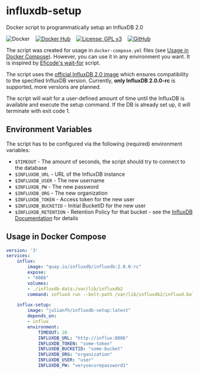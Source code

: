 # influxdb-setup
Docker script to programmatically setup an InfluxDB 2.0

![Docker](https://github.com/julian-fh/influxdb-setup/workflows/Docker/badge.svg?branch=master) &nbsp;&nbsp;
[![Docker Hub](https://img.shields.io/docker/pulls/julianfh/influxdb-setup)](https://hub.docker.com/repository/docker/julianfh/influxdb-setup) &nbsp;&nbsp;
[![License: GPL v3](https://img.shields.io/badge/License-GPLv3-blue.svg)](https://www.gnu.org/licenses/gpl-3.0) &nbsp;&nbsp;
[![GitHub](https://badgen.net/badge/icon/Find%20me%20on%20GitHub?icon=github&label)](https://github.com/julian-fh/influxdb-setup)

The script was created for usage in `docker-compose.yml` files (see [Usage in Docker Compose](#usage-in-docker-compose)).
However, you can use it in any environment you want. It is inspired by [Eficode's wait-for](https://github.com/eficode/wait-for) script.

The script uses the [official InfluxDB 2.0 image](https://quay.io/repository/influxdb/influxdb) which ensures compatibility to the specified InfluxDB version.
Currently, **only InfluxDB 2.0.0-rc** is supported, more versions are planned.

The script will wait for a user-defined amount of time until the InfluxDB is available and execute the setup command. If the DB is already set up, it will terminate with exit code 1.

## Environment Variables
The script has to be configured via the following (required) environment variables:

-  `$TIMEOUT`            - The amount of seconds, the script should try to connect to the database
-  `$INFLUXDB_URL`       - URL of the InfluxDB instance
-  `$INFLUXDB_USER`      - The new username
-  `$INFLUXDB_PW`        - The new password
-  `$INFLUXDB_ORG`       - The new organization 
-  `$INFLUXDB_TOKEN`     - Access token for the new user
-  `$INFLUXDB_BUCKETID`  - Initial BucketID for the new user
-  `$INFLUXDB_RETENTION` - Retention Policy for that bucket - see the [InfluxDB Documentation](https://docs.influxdata.com/influxdb/v2.0/get-started/#set-up-influxdb) for details

## Usage in Docker Compose
```YAML
version: '3'
services:
    influx:
        image: "quay.io/influxdb/influxdb:2.0.0-rc"
        expose:
        - "8086"
        volumes:
        - ./influxdb-data:/var/lib/influxdb2
        command: influxd run --bolt-path /var/lib/influxdb2/influxd.bolt --engine-path /var/lib/influxdb2/engine --store bolt

    influx-setup:
        image: "julianfh/influxdb-setup:latest"
        depends_on:
        - influx
        environment:
            TIMEOUT: 20
            INFLUXDB_URL: "http://influx:8086"
            INFLUXDB_TOKEN: "some-token"
            INFLUXDB_BUCKETID: "some-bucket"
            INFLUXDB_ORG: "organization"
            INFLUXDB_USER: "user"
            INFLUXDB_PW: "verysecurepassword1"
```
